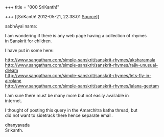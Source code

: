 +++
title = "000 SriKanth!"

+++
[[SriKanth!	2012-05-21, 22:38:01 [Source](https://groups.google.com/g/samskrita/c/zuLcO2SeSw4)]]



sabhAyai nama:  
  
I am wondering if there is any web page having a collection of rhymes  
in Sanskrit for children.  
  
I have put in some here:  
  
<http://www.sangatham.com/simple-sanskrit/sanskrit-rhymes/aksharamala>  
<http://www.sangatham.com/simple-sanskrit/sanskrit-rhymes/rajiv-unusual-dream>  
<http://www.sangatham.com/simple-sanskrit/sanskrit-rhymes/lets-fly-in-airplane>  
<http://www.sangatham.com/simple-sanskrit/sanskrit-rhymes/lalana-geetam>  
  
I am sure there must be many more but not easily available in  
internet.  
  
I thought of posting this query in the Amarchitra katha thread, but  
did not want to sidetrack there hence separate email.  
  
dhanyavada  
Srikanth.  
  
  

